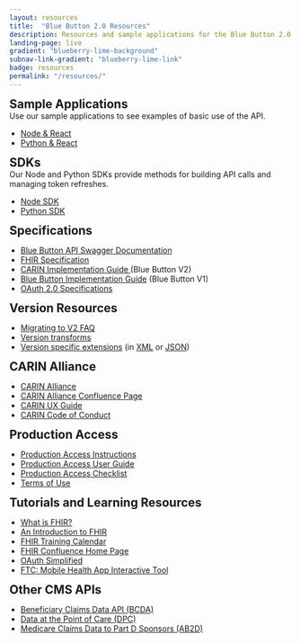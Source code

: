 ```yaml
---
layout: resources
title:  "Blue Button 2.0 Resources"
description: Resources and sample applications for the Blue Button 2.0 API.
landing-page: live
gradient: "blueberry-lime-background"
subnav-link-gradient: "blueberry-lime-link"
badge: resources
permalink: "/resources/"
---
```

<style>
.ds-l-xl-col--12 {
padding-left: 10%;
}

ul {
padding-inline-start: 20px;
}

h2, p {
margin-block-start: 0em;
margin-block-end: 0em;
}
</style>
## Sample Applications
Use our sample applications to see examples of basic use of the API.
* [Node & React](https://github.com/CMSgov/bluebutton-sample-client-nodejs-react)
* [Python & React](https://github.com/CMSgov/bluebutton-sample-client-python-react)

## SDKs
Our Node and Python SDKs provide methods for building API calls and managing token refreshes.
* [Node SDK](https://www.npmjs.com/package/cms-bluebutton-sdk)
* [Python SDK](https://pypi.org/project/cms-bluebutton-sdk/)

## Specifications

* [Blue Button API Swagger Documentation](https://sandbox.bluebutton.cms.gov/docs/openapi)
* [FHIR Specification](http://www.hl7.org/fhir/index.html)
* [CARIN Implementation Guide ](http://www.hl7.org/fhir/us/carin-bb/)(Blue Button V2)
* [Blue Button Implementation Guide](https://bluebutton.cms.gov/assets/ig/index.html) (Blue Button V1)
* [OAuth 2.0 Specifications](https://oauth.net/specs/)

## Version Resources

* [Migrating to V2 FAQ](https://github.com/CMSgov/beneficiary-fhir-data/wiki/Migrating-to-V2-FAQ)
* [Version transforms](https://www.hl7.org/fhir/r3maps.html)
* [Version specific extensions](https://www.hl7.org/fhir/versions.html#extensions) (in [XML](https://www.hl7.org/fhir/fhir.diff.xml) or [JSON](https://www.hl7.org/fhir/fhir.diff.json))

## CARIN Alliance

* [CARIN Alliance](https://www.carinalliance.com/)
* [CARIN Alliance Confluence Page](https://confluence.hl7.org/display/CAR)
* [CARIN UX Guide](https://carinuxguide.arcwebtech.com/)
* [CARIN Code of Conduct](https://www.carinalliance.com/our-work/trust-framework-and-code-of-conduct/)

## Production Access

* [Production Access Instructions](https://bluebutton.cms.gov/developers/#production-api-access) 
* [Production Access User Guide](https://bluebutton.cms.gov/guide/)
* [Production Access Checklist](https://bluebutton.cms.gov/checklist/)
* [Terms of Use](https://bluebutton.cms.gov/terms/)

## Tutorials and Learning Resources

* [What is FHIR?](https://www.healthit.gov/sites/default/files/2019-08/ONCFHIRFSWhatIsFHIR.pdf)
* [An Introduction to FHIR](https://www.youtube.com/watch?v=Px3564G-vw4)
* [FHIR Training Calendar](https://www.hl7.org/training/calendar.cfm)
* [FHIR Confluence Home Page](https://confluence.hl7.org/display/FHIR)
* [OAuth Simplified](https://www.oauth.com/)
* [FTC: Mobile Health App Interactive Tool](https://www.ftc.gov/business-guidance/resources/mobile-health-apps-interactive-tool)

## Other CMS APIs

* [Beneficiary Claims Data API (BCDA)](https://bcda.cms.gov/)
* [Data at the Point of Care (DPC)](https://dpc.cms.gov/)
* [Medicare Claims Data to Part D Sponsors (AB2D)](https://ab2d.cms.gov/)
